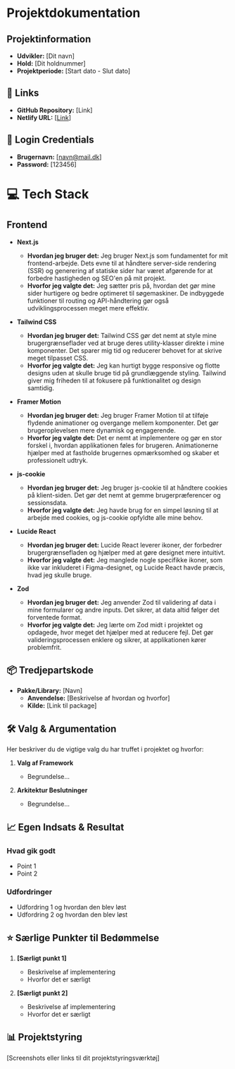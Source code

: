 # Projektdokumentation

## Projektinformation

- **Udvikler:** [Dit navn]
- **Hold:** [Dit holdnummer]
- **Projektperiode:** [Start dato - Slut dato]

## 🔗 Links

- **GitHub Repository:** [Link]
- **Netlify URL:** [[Link](https://din-meagler.vercel.app/)]

## 🔑 Login Credentials

- **Brugernavn:** [navn@mail.dk]
- **Password:** [123456]

# 💻 Tech Stack

## Frontend

- **Next.js**

  - **Hvordan jeg bruger det:** Jeg bruger Next.js som fundamentet for mit frontend-arbejde. Dets evne til at håndtere server-side rendering (SSR) og generering af statiske sider har været afgørende for at forbedre hastigheden og SEO'en på mit projekt.
  - **Hvorfor jeg valgte det:** Jeg sætter pris på, hvordan det gør mine sider hurtigere og bedre optimeret til søgemaskiner. De indbyggede funktioner til routing og API-håndtering gør også udviklingsprocessen meget mere effektiv.

- **Tailwind CSS**

  - **Hvordan jeg bruger det:** Tailwind CSS gør det nemt at style mine brugergrænseflader ved at bruge deres utility-klasser direkte i mine komponenter. Det sparer mig tid og reducerer behovet for at skrive meget tilpasset CSS.
  - **Hvorfor jeg valgte det:** Jeg kan hurtigt bygge responsive og flotte designs uden at skulle bruge tid på grundlæggende styling. Tailwind giver mig friheden til at fokusere på funktionalitet og design samtidig.

- **Framer Motion**

  - **Hvordan jeg bruger det:** Jeg bruger Framer Motion til at tilføje flydende animationer og overgange mellem komponenter. Det gør brugeroplevelsen mere dynamisk og engagerende.
  - **Hvorfor jeg valgte det:** Det er nemt at implementere og gør en stor forskel i, hvordan applikationen føles for brugeren. Animationerne hjælper med at fastholde brugernes opmærksomhed og skaber et professionelt udtryk.

- **js-cookie**

  - **Hvordan jeg bruger det:** Jeg bruger js-cookie til at håndtere cookies på klient-siden. Det gør det nemt at gemme brugerpræferencer og sessionsdata.
  - **Hvorfor jeg valgte det:** Jeg havde brug for en simpel løsning til at arbejde med cookies, og js-cookie opfyldte alle mine behov.

- **Lucide React**

  - **Hvordan jeg bruger det:** Lucide React leverer ikoner, der forbedrer brugergrænsefladen og hjælper med at gøre designet mere intuitivt.
  - **Hvorfor jeg valgte det:** Jeg manglede nogle specifikke ikoner, som ikke var inkluderet i Figma-designet, og Lucide React havde præcis, hvad jeg skulle bruge.

- **Zod**
  - **Hvordan jeg bruger det:** Jeg anvender Zod til validering af data i mine formularer og andre inputs. Det sikrer, at data altid følger det forventede format.
  - **Hvorfor jeg valgte det:** Jeg lærte om Zod midt i projektet og opdagede, hvor meget det hjælper med at reducere fejl. Det gør valideringsprocessen enklere og sikrer, at applikationen kører problemfrit.

## 📦 Tredjepartskode

- **Pakke/Library:** [Navn]
  - **Anvendelse:** [Beskrivelse af hvordan og hvorfor]
  - **Kilde:** [Link til package]

## 🛠 Valg & Argumentation

Her beskriver du de vigtige valg du har truffet i projektet og hvorfor:

1. **Valg af Framework**

   - Begrundelse...

2. **Arkitektur Beslutninger**
   - Begrundelse...

## 📈 Egen Indsats & Resultat

### Hvad gik godt

- Point 1
- Point 2

### Udfordringer

- Udfordring 1 og hvordan den blev løst
- Udfordring 2 og hvordan den blev løst

## ⭐ Særlige Punkter til Bedømmelse

1. **[Særligt punkt 1]**

   - Beskrivelse af implementering
   - Hvorfor det er særligt

2. **[Særligt punkt 2]**
   - Beskrivelse af implementering
   - Hvorfor det er særligt

## 📊 Projektstyring

[Screenshots eller links til dit projektstyringsværktøj]
